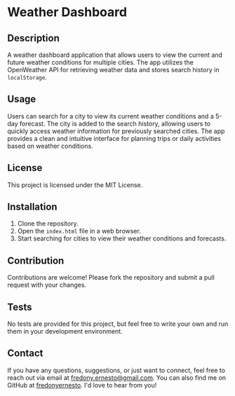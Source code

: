 # Weather Dashboard

## Description
A weather dashboard application that allows users to view the current and future weather conditions for multiple cities. The app utilizes the OpenWeather API for retrieving weather data and stores search history in `localStorage`.

## Usage
Users can search for a city to view its current weather conditions and a 5-day forecast. The city is added to the search history, allowing users to quickly access weather information for previously searched cities. The app provides a clean and intuitive interface for planning trips or daily activities based on weather conditions.

## License
This project is licensed under the MIT License.

## Installation
1. Clone the repository.
2. Open the `index.html` file in a web browser.
3. Start searching for cities to view their weather conditions and forecasts.

## Contribution
Contributions are welcome! Please fork the repository and submit a pull request with your changes.

## Tests
No tests are provided for this project, but feel free to write your own and run them in your development environment.

## Contact
If you have any questions, suggestions, or just want to connect, feel free to reach out via email at [fredony.ernesto@gmail.com](mailto:fredony.ernesto@gmail.com). You can also find me on GitHub at [fredonyernesto](https://github.com/fredonyernesto). I'd love to hear from you!
